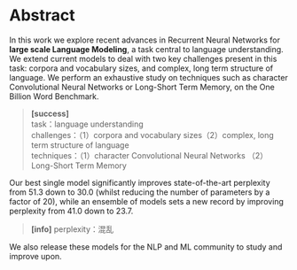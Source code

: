 # Abstract

In this work we explore recent advances in Recurrent Neural Networks for **large scale Language Modeling**, a task central to language understanding. We extend current models to deal with two key challenges present in this task: corpora and vocabulary sizes, and complex, long term structure of language. We perform an exhaustive study on techniques such as character Convolutional Neural Networks or Long-Short Term Memory, on the One Billion Word Benchmark.   

> **[success]**  
task：language understanding  
challenges：（1）corpora and vocabulary sizes（2）complex, long term structure of language  
techniques：（1）character Convolutional Neural Networks （2）Long-Short Term Memory

Our best single model significantly improves state-of-the-art perplexity from 51.3 down to 30.0 (whilst reducing the number of parameters by a factor of 20), while an ensemble of models sets a new record by improving perplexity from 41.0 down to 23.7.   

> **[info]** perplexity：混乱  

We also release these models for the NLP and ML community to study
and improve upon.
